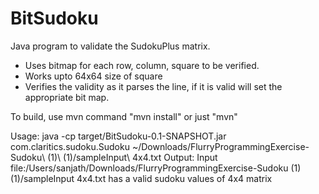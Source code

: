 BitSudoku
=========
Java program to validate the SudokuPlus matrix. 
- Uses bitmap for each row, column, square to be verified.
- Works upto 64x64 size of square
- Verifies the validity as it parses the line, if it is valid will set the appropriate bit map.

To build, use mvn command "mvn install" or just "mvn"

Usage:
java -cp target/BitSudoku-0.1-SNAPSHOT.jar com.claritics.sudoku.Sudoku ~/Downloads/FlurryProgrammingExercise-Sudoku\ \(1\)\ \(1\)/sampleInput\ 4x4.txt 
Output:
Input file:/Users/sanjath/Downloads/FlurryProgrammingExercise-Sudoku (1) (1)/sampleInput 4x4.txt has a valid sudoku values of 4x4 matrix


